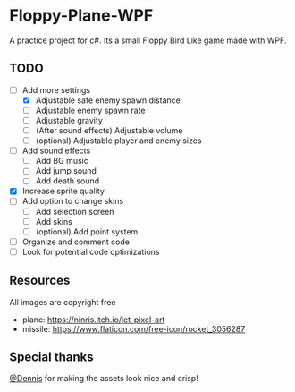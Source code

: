 # Floppy-Plane-WPF
A practice project for c#. Its a small Floppy Bird Like game made with WPF.

## TODO

- [ ] Add more settings
    - [x] Adjustable safe enemy spawn distance
    - [ ] Adjustable enemy spawn rate
    - [ ] Adjustable gravity
    - [ ] (After sound effects) Adjustable volume
    - [ ] (optional) Adjustable player and enemy sizes
- [ ] Add sound effects
    - [ ] Add BG music
    - [ ] Add jump sound
    - [ ] Add death sound
- [x] Increase sprite quality
- [ ] Add option to change skins
    - [ ] Add selection screen
    - [ ] Add skins
    - [ ] (optional) Add point system
- [ ] Organize and comment code
- [ ] Look for potential code optimizations

## Resources

All images are copyright free

- plane: https://ninris.itch.io/jet-pixel-art
- missile: https://www.flaticon.com/free-icon/rocket_3056287

## Special thanks
[@Dennis](https://github.com/Madgamermlg) for making the assets look nice and crisp!
